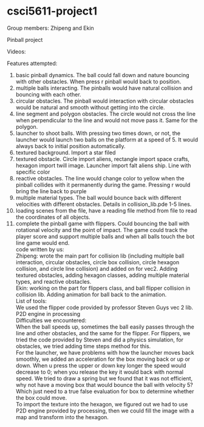 # csci5611-project1

Group members: Zhipeng and Ekin 

Pinball project

Videos:




Features attempted:  
1.	basic pinball dynamics. The ball could fall down and nature bouncing with other obstacles. When press r pinball would back to position.  
2.	multiple balls interacting. The pinballs would have natural collision and bouncing with each other.  
3.	circular obstacles. The pinball would interaction with circular obstacles would be natural and smooth without getting into the circle.  
4.	line segment and polygon obstacles. The circle would not cross the line when perpendicular to the line and would not move pass it. Same for the polygon.  
5.	launcher to shoot balls. With pressing two times down, or not, the launcher would launch two balls on the platform at a speed of 5. It would always back to initial position automatically.   
6.	textured background. Import a star filed  
7.	textured obstacle. Circle import aliens, rectangle import space crafts,  hexagon import twill image. Launcher import falt aliens ship. Line with specific color  
8.	reactive obstacles. The line would change color to yellow when the pinball collides with it permanently during the game. Pressing r would bring the line back to     purple   
9.	multiple material types. The ball would bounce back with different velocities with different obstacles. Details in collision_lib.pde 1-5 lines.   
10.	loading scenes from the file, have a reading file method from file to read the coordinates of all objects.   
11.	complete the pinball game with flippers. Could bouncing the ball with rotational velocity and the point of impact. The game could track the player score and support multiple balls and when all balls touch the bot line game would end.   
code written by us:   
Zhipeng: wrote the main part for collision lib (including multiple ball interaction, circular obstacles, circle box collision, circle hexagon collision, and circle line collision) and added on for vec2. Adding textured obstacles, adding hexagon classes, adding multiple material types, and reactive obstacles.  
Ekin: working on the part for flippers class, and ball flipper collision in collision lib. Adding animation for ball back to the animation.  
List of tools:  
We used the flipper code provided by professor Steven Guys vec 2 lib. P2D engine in processing   
Difficulties we encountered:  
When the ball speeds up, sometimes the ball easily passes through the line and other obstacles, and the same for the flipper. For flippers, we tried the code provided by Steven and did a physics simulation, for obstacles, we tried adding time steps method for this.     
For the launcher, we have problems with how the launcher moves back smoothly, we added an acceleration for the box moving back or up or down. When u press the upper or down key longer the speed would decrease to 0; when you release the key it would back with normal speed. We tried to draw a spring but we found that it was not   efficient, why not have a moving box that would bounce the ball with velocity 5? Which just need to a true false evaluation for box to determine whether the box could move.  
To import the texture into the hexagon, we figured out we had to use P2D engine provided by processing, then we could fill the image with a map and transform into the hexagon. 
